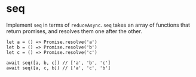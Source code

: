 # seq

Implement `seq` in terms of `reduceAsync`. `seq` takes an array of functions that return promises, and resolves them one after the other.

```JS
let a = () => Promise.resolve('a')
let b = () => Promise.resolve('b')
let c = () => Promise.resolve('c')

await seq([a, b, c]) // ['a', 'b', 'c']
await seq([a, c, b]) // ['a', 'c', 'b']
```
